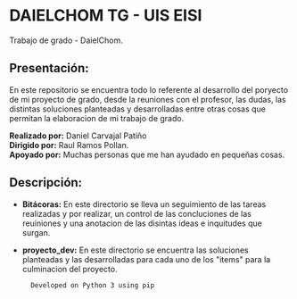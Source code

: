 ﻿# **DAIELCHOM TG - UIS EISI**
Trabajo de grado - DaielChom.

## Presentación:
En este repositorio se encuentra todo lo referente al desarrollo del poryecto de mi proyecto de grado, desde la reuniones con el profesor, las dudas, las distintas soluciones planteadas y desarrolladas entre otras cosas que permitan la elaboracion de mi trabajo de grado.

**Realizado por:** Daniel Carvajal Patiño <br/>
**Dirigido por:** Raul Ramos Pollan. <br/>
 **Apoyado por:** Muchas personas que me han ayudado en pequeñas cosas.

## Descripción:

* **Bitácoras:** En este directorio se lleva un seguimiento de las tareas realizadas y por realizar, un control de las concluciones de las reuiniones y una anotacion de las disintas ideas e inquitudes que surgan.
* **proyecto_dev:** En este  directorio se encuentra las soluciones planteadas y las desarrolladas para cada uno de los "items" para la culminacion del proyecto.

		Developed on Python 3 using pip
